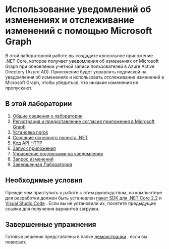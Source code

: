 # <a name="using-change-notifications-and-track-changes-with-microsoft-graph"></a>Использование уведомлений об изменениях и отслеживание изменений с помощью Microsoft Graph

В этой лабораторной работе вы создадите консольное приложение .NET Core, которое получает уведомления об изменениях от Microsoft Graph при обновлении учетной записи пользователей в Azure Active Directory (Azure AD). Приложение будет управлять подпиской на уведомления об изменениях и использовать отслеживание изменений в Microsoft Graph, чтобы убедиться, что никакие изменения не пропускают.

## <a name="in-this-lab"></a>В этой лаборатории

1. [Общие сведения о лаборатории](./tutorial/01_intro.md)
1. [Регистрация и предоставление согласия приложения в Microsoft Graph](./tutorial/02_create-app.md)
1. [Установка ngrok](./tutorial/03_ngrok.md)
1. [Создание основного проекта .NET](./tutorial/04_create-project.md)
1. [Код API HTTP](./tutorial/05_add-code.md)
1. [Запуск приложения](./tutorial/06_run.md)
1. [Управление подписками на уведомления](./tutorial/07_subbscription-management.md)
1. [Запрос изменений](./tutorial/08_deltaquery.md)
1. [Завершенная Лаборатория](./tutorial/09_completed.md)

## <a name="prerequisites"></a>Необходимые условия

Прежде чем приступить к работе с этим руководством, на компьютере для разработки должен быть установлен [пакет SDK для .NET Core 2,2](https://dotnet.microsoft.com/download) и [Visual Studio Code](https://code.visualstudio.com/) . Если вы не установили их, посетите предыдущие ссылки для получения вариантов загрузки.

## <a name="completed-exercises"></a>Завершенные упражнения

Готовые решения представлены в папке [демонстрации](./Demos) , если вы повисает.